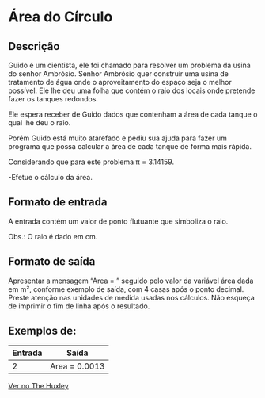 # Área do Círculo

## Descrição

Guido é um cientista, ele foi chamado para resolver um problema da usina do senhor Ambrósio. Senhor Ambrósio quer construir uma usina de tratamento de água onde o aproveitamento do espaço seja o melhor possível. Ele lhe deu uma folha que contém o raio dos locais onde pretende fazer os tanques redondos.

Ele espera receber de Guido dados que contenham a área de cada tanque o qual lhe deu o raio.

Porém Guido está muito atarefado e pediu sua ajuda para fazer um programa que possa calcular a área de cada tanque de forma mais rápida.

Considerando que para este problema π = 3.14159. 

-Efetue o cálculo da área.



## Formato de entrada

A entrada contém um valor de ponto flutuante que simboliza o raio. 

Obs.: O raio é dado em cm.


## Formato de saída

Apresentar a mensagem “Area = ” seguido pelo valor da variável área dada em m², conforme exemplo de saída, com 4 casas após o ponto decimal. Preste atenção nas unidades de medida usadas nos cálculos. Não esqueça de imprimir o fim de linha após o resultado.


## Exemplos de:


| Entrada | Saída |
| -- | -- |
|2 | Area = 0.0013 |


[Ver no The Huxley](https://thehuxley.com/problem/271)